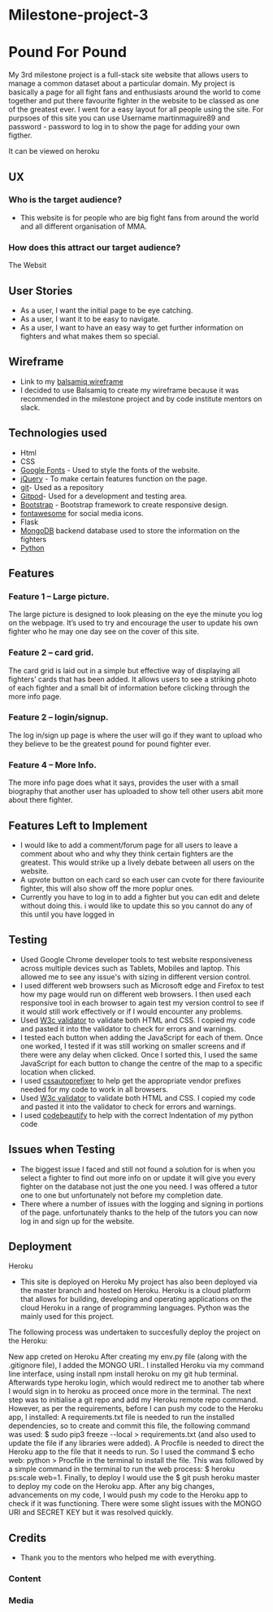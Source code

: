 # Milestone-project-3
# Pound For Pound

My 3rd milestone project is a full-stack site website that allows users to manage a common dataset about a particular domain. My project is basically a page for all fight fans and enthusiasts around the world to come together and put there favourite fighter in the website to be classed as one of the greatest ever. I went for a easy layout for all people using the site. For purpsoes of this site you can use Username martinmaguire89 and password - password to log in to show the page for adding your own figther. 

It can be viewed on heroku 

## UX
### Who is the target audience?
*	This website is for people who are big fight fans from around the world and all different organisation of MMA.


### How does this attract our target audience?
The Websit
## User Stories
*	As a user, I want the initial page to be eye catching.
*	As a user, I want it to be easy to navigate.
*	As a user, I want to have an easy way to get further information on fighters and what makes them so special.

## Wireframe
* Link to my [balsamiq wireframe](https://github.com/martinmaguire89/milestone-project-3/blob/master/milestone%20project-3.pdf)
*	I decided to use Balsamiq to create my wireframe because it was recommended in the milestone project and by code institute mentors on slack.

## Technologies used
* Html
*	CSS
*	[Google Fonts](https://fonts.google.com/) - Used to style the fonts of the website.
*	[jQuery](https://jquery.com/) - To make certain features function on the page.
*	[git](https://github.com/)- Used as a repository
*	[Gitpod](https://chrome.google.com/webstore/detail/gitpod-online-ide/dodmmooeoklaejobgleioelladacbeki)- Used for a development and testing area.
*	[Bootstrap](https://www.bootstrapcdn.com/) - Bootstrap framework to create responsive design.
*	[fontawesome](https://fontawesome.com/) for social media icons.
* Flask
* [MongoDB](https://www.mongodb.com/) backend database used to store the information on the fighters
* [Python](https://www.python.org/)


## Features
### Feature 1 – Large picture.
The large picture is designed to look pleasing on the eye the minute you log on the webpage. It’s used to try and encourage the user to update his own fighter who he may one day see on the cover of this site.
### Feature 2 –  card grid.
The card grid is laid out in a simple but effective way of displaying all fighters’ cards that has been added. It allows users to see a striking photo of each fighter and a small bit of information before clicking through the more info page.
### Feature 2 –  login/signup.
The log in/sign up page is where the user will go if they want to upload who they believe to be the greatest pound for pound fighter ever.
### Feature 4 – More Info.
The more info page does what it says, provides the user with a small biography that another user has uploaded to show tell other users abit more about there fighter. 


## Features Left to Implement
* I would like to add a comment/forum page for all users to leave a comment about who and why they think certain fighters are the greatest. This would strike up a lively debate between all users on the website.
* A upvote button on each card so each user can cvote for there faviourite fighter, this will also show off the more poplur ones.
* Currently you have to log in to add a fighter but you can edit and delete without doing this. i would like to update this so you cannot do any of this until you have logged in
## Testing
* Used Google Chrome developer tools to test website responsiveness across multiple devices such as Tablets, Mobiles and laptop. This allowed me to see any issue's with sizing in different version control.
*  I used different web browsers such as Microsoft edge and Firefox to test how my page would run on different web browsers. I then used each responsive tool in each browser to again test my version control to see if it would still work effectively or if I would encounter any problems. 
* Used [W3c validator](https://validator.w3.org/) to validate both HTML and CSS. I copied my code and pasted it into the validator to check for errors and warnings.
* I tested each button when adding the JavaScript for each of them. Once one worked, I tested if it was still working on smaller screens and if there were any delay when clicked. Once I sorted this, I used the same JavaScript for each button to change the centre of the map to a specific location when clicked.
* I used [cssautoprefixer](https://autoprefixer.github.io/) to help get the appropriate vendor prefixes needed for my code to work in all browsers.
* Used [W3c validator](https://validator.w3.org/) to validate both HTML and CSS. I copied my code and pasted it into the validator to check for errors and warnings.
*  I used [codebeautify](https://codebeautify.org/python-formatter-beautifier) to help with the correct Indentation of my python code

## Issues when Testing
* The biggest issue I faced and still not found a solution for is when you select a fighter to find out more info on or update it will give you every fighter on the database not just the one you need. I was offered a tutor one to one but unfortunately not before my completion date.
* There where a number of issues with the logging and signing in portions of the page. unfortunately thanks to the help of the tutors you can now log in and sign up for the website. 

## Deployment
Heroku
* This site is deployed on Heroku
My project has also been deployed via the master branch and hosted on Heroku. Heroku is a cloud platform that allows for building, developing and operating applications on the cloud Heroku in a range of programming languages. Python was the mainly used for this project.

The following process was undertaken to succesfully deploy the project on the Heroku:

New app creted on Heroku
After creating my env.py file (along with the .gitignore file), I added the MONGO URI..
I installed Heroku via my command line interface, using install npm install heroku on my git hub terminal.
Afterwards type heroku login, which would redirect me to another tab where I would sign in to heroku as proceed once more in the terminal.
The next step was to initialise a git repo and add my Heroku remote repo command.
However, as per the requirements, before I can push my code to the Heroku app, I installed:
A requirements.txt file is needed to run the installed dependencies, so to create and commit this file, the following command was used: $ sudo pip3 freeze --local > requirements.txt (and also used to update the file if any libraries were added).
A Procfile is needed to direct the Heroku app to the file that it needs to run. So I used the command $ echo web: python > Procfile in the terminal to install the file. This was followed by a simple command in the terminal to run the web process: $ heroku ps:scale web=1.
Finally, to deploy I would use the $ git push heroku master to deploy my code on the Heroku app.
After any big changes, advancements on my code, I would push my code to the Heroku app to check if it was functioning. There were some slight issues with the MONGO URI and SECRET KEY but it was resolved quickly.


## Credits
* Thank you to the mentors who helped me with everything. 
### Content

### Media

